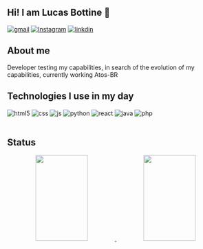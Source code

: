 ## Hi! I am Lucas Bottine 👋

[![gmail](https://img.shields.io/badge/Gmail-D14836?style=for-the-badge&logo=gmail&logoColor=white)](mailto:lucasbottine7@gmail.com)
[![Instagram](https://img.shields.io/badge/Instagram-E4405F?style=for-the-badge&logo=instagram&logoColor=white)](https://instagram.com/sapo_pidao?igshid=ZDdkNTZiNTM=)
[![linkdin](https://img.shields.io/badge/LinkedIn-0A66C2.svg?style=for-the-badge&logo=LinkedIn&logoColor=white)](https://www.linkedin.com/in/lucas-bottine)

## About me

<div>
<p>Developer testing my capabilities, in search of the evolution of my capabilities, currently working Atos-BR</p>

## Technologies I use in my day

  <div style="display: inline_block">
  <img align="center" alt="html5" src="https://img.shields.io/badge/HTML5-E34F26?style=for-the-badge&logo=html5&logoColor=white" />
  <img align="center" alt="css" src="https://img.shields.io/badge/CSS3-1572B6?style=for-the-badge&logo=css3&logoColor=white" />
  <img align="center" alt="js" src="https://img.shields.io/badge/JavaScript-F7DF1E?style=for-the-badge&logo=javascript&logoColor=black" />
  <img align="center" alt="python" src="https://img.shields.io/badge/Python-14354C?style=for-the-badge&logo=python&logoColor=white" />
  <img align="center" alt="react" src="https://img.shields.io/badge/React-20232A?style=for-the-badge&logo=react&logoColor=61DAFB" />
  <img align="center" alt="java" src="https://img.shields.io/badge/Java-ED8B00?style=for-the-badge&logo=openjdk&logoColor=white" />
  <img align="center" alt="php" src="https://img.shields.io/badge/PHP-777BB4?style=for-the-badge&logo=php&logoColor=white" />
  
  </div><br/>
</div>

## Status

<div align="center" >
<a href="https://github.com/Srbottine">
<img width="49%" height="200px" src="https://github-readme-stats.vercel.app/api?username=Srbottine&show_icons=true&theme=great-gatsby&include_all_commits=true&count_private=true"/>

<img width="49%" height="200px" src="https://github-readme-stats.vercel.app/api/top-langs/?username=Srbottine&layout=compact&langs_count=16&theme=great-gatsby"/>
</div>

